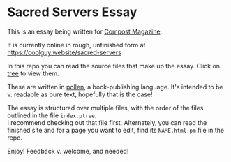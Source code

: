 # Sacred Servers Essay

This is an essay being written for [Compost Magazine](https://compost.digital).  


It is currently online in rough, unfinished form at https://coolguy.website/sacred-servers

In this repo you can read the source files that make up the essay. Click on
[tree](https://git.sr.ht/~zim/sacred-servers/tree) to view them.

These are written in [pollen](https://docs.racket-lang.org/pollen/), a book-publishing language.
It's intended to be v. readable as pure text, hopefully that is the case!

The essay is structured over multiple files, with the order of the files outlined in the file `index.ptree`.  
I recommend checking out that file first. Alternately, you can read the finished
site and for a page you want to edit, find its `NAME.html.pm` file in the repo.

Enjoy! Feedback v. welcome, and needed!
